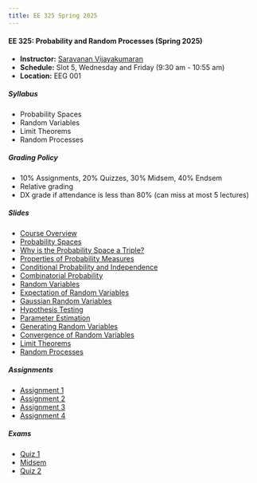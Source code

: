 ```yaml
---
title: EE 325 Spring 2025
---
```


#### EE 325: Probability and Random Processes (Spring 2025)
  - **Instructor:** [Saravanan Vijayakumaran](http://www.ee.iitb.ac.in/~sarva)
  - **Schedule:** Slot 5, Wednesday and Friday (9:30 am - 10:55 am)
  - **Location:** EEG 001


##### Syllabus

  - Probability Spaces
  - Random Variables
  - Limit Theorems
  - Random Processes


##### Grading Policy
  - 10% Assignments, 20% Quizzes, 30% Midsem, 40% Endsem
  - Relative grading
  - DX grade if attendance is less than 80% (can miss at most 5 lectures)

##### Slides
  - [Course Overview](./2025/slides/CourseOverview.pdf)
  - [Probability Spaces](./2025/slides/ProbabilitySpaces.pdf)
  - [Why is the Probability Space a Triple?](./2025/slides/WhyProbSpaceTriple.pdf)
  - [Properties of Probability Measures](./2025/slides/ProbabilityMeasureProperties.pdf)
  - [Conditional Probability and Independence](./2025/slides/CondProbAndIndependence.pdf)
  - [Combinatorial Probability](./2025/slides/CombinatorialProbability.pdf)
  - [Random Variables](./2025/slides/RandomVariables.pdf)
  - [Expectation of Random Variables](./2025/slides/Expectation.pdf)
  - [Gaussian Random Variables](./2025/slides/GaussianRV.pdf)
  - [Hypothesis Testing](./2025/slides/HypothesisTesting.pdf)
  - [Parameter Estimation](./2025/slides/ParameterEstimation.pdf)
  - [Generating Random Variables](./2025/slides/GeneratingRVs.pdf)
  - [Convergence of Random Variables](./2025/slides/ConvergenceOfRVs.pdf)
  - [Limit Theorems](./2025/slides/LimitTheorems.pdf)
  - [Random Processes](./2025/slides/RandomProcesses.pdf)

##### Assignments

  - [Assignment 1](./2025/assignments/assignment1.pdf)
  - [Assignment 2](./2025/assignments/assignment2.pdf)
  - [Assignment 3](./2025/assignments/assignment3.pdf)
  - [Assignment 4](./2025/assignments/assignment4.pdf)

##### Exams
  - [Quiz 1](./2025/exams/quiz1.pdf)
  - [Midsem](./2025/exams/midsem.pdf)
  - [Quiz 2](./2025/exams/quiz2.pdf)
